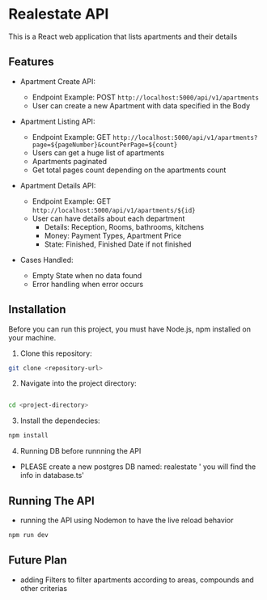 # Realestate API

This is a React web application that lists apartments and their details


## Features
- Apartment Create API:
  - Endpoint Example: POST `http://localhost:5000/api/v1/apartments`
  - User can create a new Apartment with data specified in the Body

- Apartment Listing API:
  - Endpoint Example: GET `http://localhost:5000/api/v1/apartments?page=${pageNumber}&countPerPage=${count}`
  - Users can get a huge list of apartments
  - Apartments paginated
  - Get total pages count depending on the apartments count

- Apartment Details API: 
  - Endpoint Example: GET `http://localhost:5000/api/v1/apartments/${id}`
  - User can have details about each department
    - Details: Reception, Rooms, bathrooms, kitchens
    - Money: Payment Types, Apartment Price
    - State: Finished, Finished Date if not finished
- Cases Handled:
  - Empty State when no data found
  - Error handling when error occurs

## Installation

Before you can run this project, you must have Node.js, npm installed on your machine.

1. Clone this repository:

```bash
git clone <repository-url>
```

2. Navigate into the project directory:

```bash

cd <project-directory>
```

3. Install the dependecies:

```bash
npm install
```

4. Running DB before runnning the API
- PLEASE create a new postgres DB named: realestate ' you will find the info in database.ts'

## Running The API
- running the API using Nodemon to have the live reload behavior

```bash
npm run dev
```

## Future Plan

- adding Filters to filter apartments according to areas, compounds and other criterias
